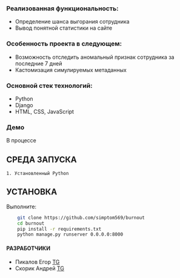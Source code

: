 ### Реализованная функциональность:
- Определение шанса выгорания сотрудника
- Вывод понятной статистики на сайте


### Особенность проекта в следующем:
- Возможность отследить аномальный признак сотрудника за последние 7 дней
- Кастомизация симулируемых метаданных


### Основной стек технологий:
- Python
- Django
- HTML, CSS, JavaScript


### Демо
В процессе


## СРЕДА ЗАПУСКА
    1. Установленный Python


## УСТАНОВКА
Выполните:

```bash
    git clone https://github.com/simptom569/burnout
    cd burnout
    pip install -r requirements.txt
    python manage.py runserver 0.0.0.0:8000
```
    

#### РАЗРАБОТЧИКИ

- Пикалов Егор [TG](https://t.me/Simptom569)
- Скорик Андрей [TG](https://t.me/Veg4as)

